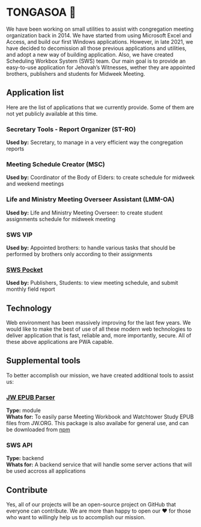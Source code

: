 # TONGASOA 👋

We have been working on small utilities to assist with congregation meeting organization back in 2014. We have started from using Microsoft Excel and Access, and build our first Windows applications. However, in late 2021, we have decided to decomission all those previous applications and utilities, and adopt a new way of building application. Also, we have created Scheduling Workbox System (SWS) team. Our main goal is to provide an easy-to-use application for Jehovah’s Witnesses, wether they are appointed brothers, publishers and students for Midweek Meeting.

## Application list

Here are the list of applications that we currently provide. Some of them are not yet publicly available at this time.

### Secretary Tools - Report Organizer (ST-RO)
**Used by:** Secretary, to manage in a very efficient way the congregation reports

### Meeting Schedule Creator (MSC)  
**Used by:** Coordinator of the Body of Elders: to create schedule for midweek and weekend meetings

### Life and Ministry Meeting Overseer Assistant (LMM-OA)
**Used by:** Life and Ministry Meeting Overseer: to create student assignments schedule for midweek meeting

### SWS VIP
**Used by:** Appointed brothers: to handle various tasks that should be performed by brothers only according to their assignments

### [SWS Pocket](https://github.com/sws2apps/sws-pocket)
**Used by:** Publishers, Students: to view meeting schedule, and submit monthly field report

## Technology

Web environment has been massively improving for the last few years. We would like to make the best of use of all these modern web technologies to deliver application that is fast, reliable and, more importantly, secure. All of these above applications are PWA capable.

## Supplemental tools

To better accomplish our mission, we have created additional tools to assist us:

### [JW EPUB Parser](https://github.com/sws2apps/jw-epub-parser#readme)
**Type:** module  
**Whats for:** To easily parse Meeting Workbook and Watchtower Study EPUB files from JW.ORG. This package is also availabe for general use, and can be downloaded from [npm](https://www.npmjs.com/package/jw-epub-parser)

### SWS API
**Type:** backend  
**Whats for:** A backend service that will handle some server actions that will be used accross all applications

## Contribute

Yes, all of our projects will be an open-source project on GitHub that everyone can contribute. We are more than happy to open our ❤️ for those who want to willingly help us to accomplish our mission.
